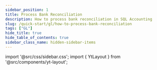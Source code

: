 ```yaml
---
sidebar_position: 1
title: Process Bank Reconciliation
description: How to process bank reconciliation in SQL Accounting
slug: /quick-start/gl/how-to-process-bank-reconciliation
tags: ["GL"]
hide_title: true
hide_table_of_contents: true
sidebar_class_name: hidden-sidebar-items
---
```


import '@src/css/sidebar.css';
import { YtLayout } from '@src/components/yt-layout';

<YtLayout
    videoId="97fBLjRl45k"
/>
